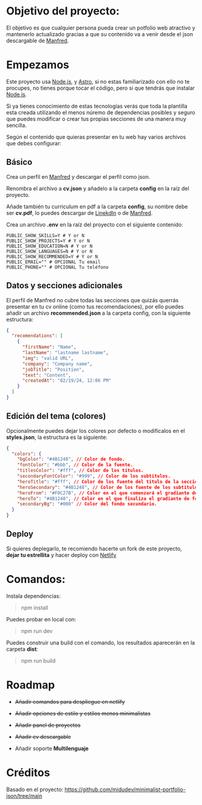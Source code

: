 # Objetivo del proyecto:

El objetivo es que cualquier persona pueda crear un potfolio web atractivo y mantenerlo actualizado gracias a que su contenido va a venir desde el json descargable de [Manfred](https://www.getmanfred.com/).

# Empezamos

Este proyecto usa [Node.js](https://nodejs.org/en), y [Astro](https://astro.build/), si no estas familiarizado con ello no te procupes, no tienes porque tocar el código, pero si que tendrás que instalar [Node.js](https://nodejs.org/en).

Si ya tienes conocimiento de estas tecnologías verás que toda la plantilla esta creada utilizando el menos núremo de dependencias posibles y seguro que puedes modificar o crear tus propias secciones de una manera muy sencilla.

Según el contenido que quieras presentar en tu web hay varios archivos que debes configurar:

## Básico

Crea un perfil en [Manfred](https://www.getmanfred.com/) y descargar el perfil como json.

Renombra el archivo a **cv.json** y añadelo a la carpeta **config** en la raíz del proyecto.

Añade también tu curriculum en pdf a la carpeta **config**, su nombre debe ser **cv.pdf**, lo puedes descargar de [LinekdIn](https://www.linkedin.com/) o de [Manfred](https://www.getmanfred.com/).

Crea un archivo **.env** en la raíz del proyecto con el siguiente contenido:

```
PUBLIC_SHOW_SKILLS=Y # Y or N
PUBLIC_SHOW_PROJECTS=Y # Y or N
PUBLIC_SHOW_EDUCATION=N # Y or N
PUBLIC_SHOW_LANGUAGES=N # Y or N
PUBLIC_SHOW_RECOMMENDED=Y # Y or N
PUBLIC_EMAIL="" # OPCIONAL Tu email
PUBLIC_PHONE="" # OPCIONAL Tu teléfono
```

## Datos y secciones adicionales

El perfil de Manfred no cubre todas las secciones que quizás querrás presentar en tu cv online (como tus recomendaciones), por ello puedes añadir un archivo **recommended.json** a la carpeta config, con la siguiente estructura:

```json
{
  "recomendations": [
    {
      "firstName": "Name",
      "lastName": "lastname lastname",
      "img": "valid URL",
      "company": "Company name",
      "jobTitle": "Position",
      "text": "Content",
      "createdAt": "02/19/24, 12:06 PM"
    }
  ]
}
```

## Edición del tema (colores)

Opcionalmente puedes dejar los colores por defecto o modificalos en el **styles.json**, la estructura es la siguiente:

```json
{
  "colors": {
    "bgColor": "#4B1248", // Color de fondo.
    "fontColor": "#bbb", // Color de la fuente.
    "titlesColor": "#fff", // Color de los títulos.
    "secondaryFontColor": "#999", // Color de los subtítulos.
    "heroTitle": "#fff", // Color de los fuente del título de la sección hero.
    "heroSecondary": "#4B1248", // Color de los fuente de los subtítulos de la sección hero.
    "heroFrom": "#F0C27B", // Color en el que comenzará el gradiante de fondo de la sección hero.
    "heroTo": "#4B1248", // Color en el que finaliza el gradiante de fondo de la sección hero.
    "secondaryBg": "#000" // Color del fondo secundario.
  }
}
```

## Deploy

Si quieres deplegarlo, te recomiendo hacerte un fork de este proyecto, **dejar tu estrellita** y hacer deploy con [Netlify](https://www.netlify.com/)

# Comandos:

Instala dependencias:

> npm install

Puedes probar en local con:

> npm run dev

Puedes construir una build con el comando, los resultados aparecerán en la carpeta **dist**:

> npm run build

# Roadmap

- ~~Añadir comandos para despliegue en netlify~~

- ~~Añadir opciones de estilo y estilos menos minimalistas~~

- ~~Añadir panel de proyectos~~

- ~~Añadir cv descargable~~

- Añadir soporte **Multilenguaje**

# Créditos

Basado en el proyecto: https://github.com/midudev/minimalist-portfolio-json/tree/main
